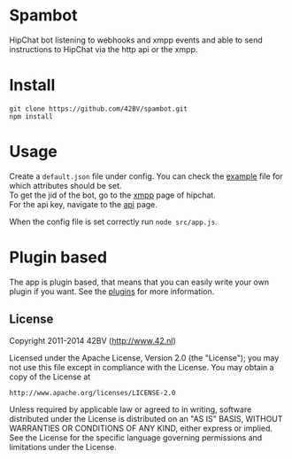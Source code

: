 # Spambot
HipChat bot listening to webhooks and xmpp events and able to send instructions to HipChat via the http api or the xmpp.

# Install
```git clone https://github.com/42BV/spambot.git```  
```npm install``` 

# Usage 
Create a ```default.json``` file under config. You can check the [example](config/test.json) file for which attributes should be set.  
To get the jid of the bot, go to the [xmpp](https://www.hipchat.com/account/xmpp) page of hipchat.  
For the api key, navigate to the [api](https://www.hipchat.com/account/api) page.

When the config file is set correctly run ```node src/app.js```.

# Plugin based
The app is plugin based, that means that you can easily write your own plugin if you want. See the [plugins](src/plugins) for more information.

License
-------
 Copyright 2011-2014 42BV (http://www.42.nl)

   Licensed under the Apache License, Version 2.0 (the "License");
   you may not use this file except in compliance with the License.
   You may obtain a copy of the License at

    http://www.apache.org/licenses/LICENSE-2.0

   Unless required by applicable law or agreed to in writing, software
   distributed under the License is distributed on an "AS IS" BASIS,
   WITHOUT WARRANTIES OR CONDITIONS OF ANY KIND, either express or implied.
   See the License for the specific language governing permissions and
   limitations under the License.
